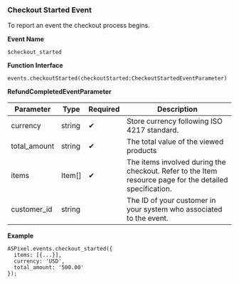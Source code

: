 ### **Checkout Started Event**

To report an event the checkout process begins.

**Event Name**

`$checkout_started`

**Function Interface**

`events.checkoutStarted(checkoutStarted:CheckoutStartedEventParameter)`

**RefundCompletedEventParameter**

| Parameter | Type | Required | Description |
| --- | --- | --- | --- |
| currency | string | ✔ | Store currency following ISO 4217 standard. |
| total_amount | string | ✔ | The total value of the viewed products |
| items | Item[] | ✔ | The items involved during the checkout. Refer to the Item resource page for the detailed specification. |
| customer_id | string |  | The ID of your customer in your system who associated to the event. |

**Example**

```tsx
ASPixel.events.checkout_started({
  items: [{...}],
  currency: 'USD',
  total_amount: '500.00'
});
```